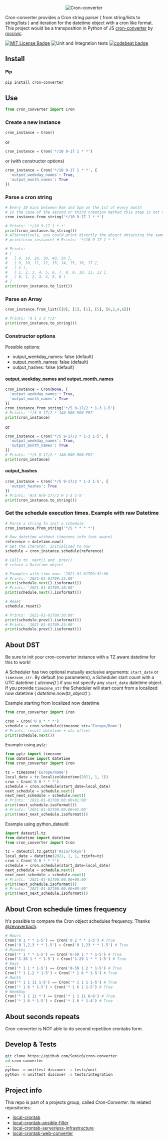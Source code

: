 <p align="center">
  <img src="https://raw.githubusercontent.com/Sonic0/cron-converter/main/logo.png" title="Cron-converter">
</p>

Cron-converter provides a Cron string parser ( from string/lists to string/lists ) and iteration for the datetime object with a cron like format.<br>
This project would be a transposition in Python of JS [cron-converter](https://github.com/roccivic/cron-converter) by [roccivic](https://github.com/roccivic). 

[![MIT License Badge](https://img.shields.io/badge/license-MIT-blue.svg)](https://github.com/Sonic0/cron-converter/blob/master/LICENCE)
![Unit and Integration tests](https://github.com/Sonic0/cron-converter/workflows/Unit%20and%20Integration%20tests/badge.svg)
[![codebeat badge](https://codebeat.co/badges/33cfdde8-34ce-4fcc-85b6-2031d919639f)](https://codebeat.co/projects/github-com-sonic0-cron-converter-main)

## Install

#### Pip
```bash
pip install cron-converter
```

## Use
```python
from cron_converter import Cron
```

### Create a new instance
```python
cron_instance = Cron()
```
or
```python
cron_instance = Cron('*/10 9-17 1 * *')
```
or (with constructor options)
```python
cron_instance = Cron('*/10 9-17 1 * *', {
  'output_weekday_names': True,
  'output_month_names': True
})
```

### Parse a cron string
```python
# Every 10 mins between 9am and 5pm on the 1st of every month
# In the case of the second or third creation method this step is not required
cron_instance.from_string('*/10 9-17 1 * *')

# Prints: '*/10 9-17 1 * *'
print(cron_instance.to_string())
# Alternatively, you could print directly the object obtaining the same result:
# print(cron_instance) # Prints: '*/10 9-17 1 * *'

# Prints:
# [
#   [ 0, 10, 20, 30, 40, 50 ],
#   [ 9, 10, 11, 12, 13, 14, 15, 16, 17 ],
#   [ 1 ],
#   [ 1, 2, 3, 4, 5, 6, 7, 8, 9, 10, 11, 12 ],
#   [ 0, 1, 2, 3, 4, 5, 6 ]
# ]
print(cron_instance.to_list())
```

### Parse an Array
```python
cron_instance.from_list([[0], [1], [1], [5], [0,2,4,6]])

# Prints: '0 1 1 5 */2'
print(cron_instance.to_string())
```

### Constructor options
Possible options:
- output_weekday_names: false (default)
- output_month_names: false (default)
- output_hashes: false (default)

#### output_weekday_names and output_month_names
```python
cron_instance = Cron(None, {
  'output_weekday_names': True,
  'output_month_names': True
})
cron_instance.from_string('*/5 9-17/2 * 1-3 1-5')
# Prints: '*/5 9-17/2 * JAN-MAR MON-FRI'
print(cron_instance)
```
or
```python
cron_instance = Cron('*/5 9-17/2 * 1-3 1-5', {
  'output_weekday_names': True,
  'output_month_names': True
})
# Prints: '*/5 9-17/2 * JAN-MAR MON-FRI'
print(cron_instance)
```

#### output_hashes
```python
cron_instance = Cron('*/5 9-17/2 * 1-3 1-5', {
  'output_hashes': True
})
# Prints: 'H/5 H(9-17)/2 H 1-3 1-5'
print(cron_instance.to_string())
```

### Get the schedule execution times. Example with raw Datetime
```python
# Parse a string to init a schedule
cron_instance.from_string('*/5 * * * *')

# Raw datetime without timezone info (not aware)
reference = datetime.now()
# Get the iterator, initialised to now
schedule = cron_instance.schedule(reference)

# Calls to .next() and .prev()
# return a Datetime object

# Examples with time now: '2021-01-01T09:32:00
# Prints: '2021-01-01T09:35:00'
print(schedule.next().isoformat())
# Prints: '2021-01-01T09:40:00'
print(schedule.next().isoformat())

# Reset
schedule.reset()

# Prints: '2021-01-01T09:30:00'
print(schedule.prev().isoformat())
# Prints: '2021-01-01T09:25:00'
print(schedule.prev().isoformat())
```

## About DST
Be sure to init your cron-converter instance with a TZ aware datetime for this to work!

A Scheduler has two optional mutually exclusive arguments: `start_date` or `timezone_str`. 
By default (no parameters), a Scheduler start count with a UTC datetime ( _utcnow()_ ) if you not specify any `start_date` datetime object. 
If you provide `timezone_str` the Scheduler will start count from a localized now datetime ( _datetime.now(tz_object)_ ). 

Example starting from localized now datetime
```python
from cron_converter import Cron

cron = Cron('0 0 * * *')
schedule = cron.schedule(timezone_str='Europe/Rome')
# Prints: result datetime + utc offset
print(schedule.next())
```

Example using pytz:
```python
from pytz import timezone
from datetime import datetime
from cron_converter import Cron

tz = timezone('Europe/Rome')
local_date = tz.localize(datetime(2021, 1, 1))
cron = Cron('0 0 * * *')
schedule = cron.schedule(start_date=local_date)
next_schedule = schedule.next()
next_next_schedule = schedule.next()
# Prints: '2021-01-01T00:00:00+01:00'
print(next_schedule.isoformat())
# Prints: '2021-01-02T00:00:00+01:00'
print(next_next_schedule.isoformat())
```
Example using python_dateutil:
```python
import dateutil.tz
from datetime import datetime
from cron_converter import Cron

tz = dateutil.tz.gettz('Asia/Tokyo')
local_date = datetime(2021, 1, 1, tzinfo=tz)
cron = Cron('0 0 * * *')
schedule = cron.schedule(start_date=local_date)
next_schedule = schedule.next()
next_next_schedule = schedule.next()
# Prints: '2021-01-01T00:00:00+09:00'
print(next_schedule.isoformat())
# Prints: '2021-01-02T00:00:00+09:00'
print(next_next_schedule.isoformat())
```

## About Cron schedule times frequency
It's possible to compare the Cron object schedules frequency. Thanks [@zevaverbach](https://github.com/zevaverbach).
```python
# Hours
Cron('0 1 * * 1-5') == Cron('0 2 * * 1-5') # True
Cron('0 1,2,3 * * 1-5') > Cron('0 1,23 * * 1-5') # True
# Minutes
Cron('* 1 * * 1-5') == Cron('0-59 1 * * 1-5') # True
Cron('1-30 1 * * 1-5') > Cron('1-29 1 * * 1-5') # True
# Days
Cron('* 1 1 * 1-5') == Cron('0-59 1 2 * 1-5') # True
Cron('* 1 1,2 * 1-5') > Cron('* 1 6 * 1-5') # True
# Month
Cron('* 1 1 11 1-5') == Cron('* 1 1 1 1-5') # True
Cron('* 1 6 * 1-5') > Cron('* 1 6 1 1-5') # True
# WeekDay
Cron('* 1 1 11 *') == Cron('* 1 1 11 0-6') # True
Cron('* 1 6 * 1-5') > Cron('* 1 6 * 1-4') # True
```

## About seconds repeats
Cron-converter is NOT able to do second repetition crontabs form.

## Develop & Tests
```bash
git clone https://github.com/Sonic0/cron-converter
cd cron-converter
...
python -m unittest discover -s tests/unit
python -m unittest discover -s tests/integration
```

## Project info
This repo is part of a projects group, called _Cron-Converter_.
Its related repositories:

- [local-crontab](https://github.com/Sonic0/local-crontab)
- [local-crontab-ansible-filter](https://github.com/Sonic0/local-crontab-ansible-filter)
- [local-crontab-serverless-infrastructure](https://github.com/Sonic0/local-crontab-serverless-infrastructure)
- [local-crontab-web-converter](https://github.com/Sonic0/local-crontab-web-converter)
